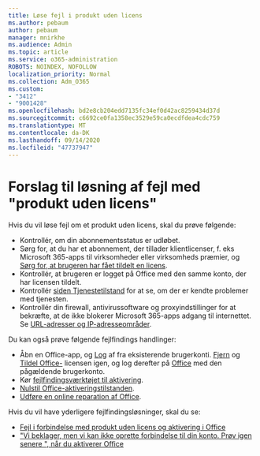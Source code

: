 ```yaml
---
title: Løse fejl i produkt uden licens
ms.author: pebaum
author: pebaum
manager: mnirkhe
ms.audience: Admin
ms.topic: article
ms.service: o365-administration
ROBOTS: NOINDEX, NOFOLLOW
localization_priority: Normal
ms.collection: Adm_O365
ms.custom:
- "3412"
- "9001428"
ms.openlocfilehash: bd2e8cb204edd7135fc34ef0d42ac8259434d37d
ms.sourcegitcommit: c6692ce0fa1358ec3529e59ca0ecdfdea4cdc759
ms.translationtype: MT
ms.contentlocale: da-DK
ms.lasthandoff: 09/14/2020
ms.locfileid: "47737947"
---
```

# <a name="suggestions-for-solving-unlicensed-product-errors"></a>Forslag til løsning af fejl med "produkt uden licens"

Hvis du vil løse fejl om et produkt uden licens, skal du prøve følgende:

- Kontrollér, om din abonnementsstatus er udløbet.
- Sørg for, at du har et abonnement, der tillader klientlicenser, f. eks Microsoft 365-apps til virksomheder eller virksomheds præmier, og [Sørg for, at brugeren har fået tildelt en licens](https://docs.microsoft.com/microsoft-365/admin/add-users/add-users). 
- Kontrollér, at brugeren er logget på Office med den samme konto, der har licensen tildelt.
- Kontrollér [siden Tjenestetilstand](https://docs.microsoft.com/office365/enterprise/view-service-health) for at se, om der er kendte problemer med tjenesten.
- Kontrollér din firewall, antivirussoftware og proxyindstillinger for at bekræfte, at de ikke blokerer Microsoft 365-apps adgang til internettet. Se [URL-adresser og IP-adresseområder](https://docs.microsoft.com/office365/enterprise/urls-and-ip-address-ranges).

Du kan også prøve følgende fejlfindings handlinger: 

- Åbn en Office-app, og [Log](https://support.office.com/article/5a20dc11-47e9-4b6f-945d-478cb6d92071) af fra eksisterende brugerkonti. [Fjern](https://docs.microsoft.com/microsoft-365/admin/manage/remove-licenses-from-users) og [Tildel Office-](https://docs.microsoft.com/microsoft-365/admin/manage/assign-licenses-to-users) licensen igen, og log derefter på [Office](https://support.office.com/article/628ea040-f265-49de-b986-be09c3ebf8a9) med den pågældende brugerkonto.
- Kør [fejlfindingsværktøjet til aktivering](https://aka.ms/SARA-OfficeActivation-Alchemy).
- [Nulstil Office-aktiveringstilstanden](https://docs.microsoft.com/office365/troubleshoot/activation/reset-office-365-proplus-activation-state). 
- [Udføre en online reparation af Office](https://support.office.com/Article/7821d4b6-7c1d-4205-aa0e-a6b40c5bb88b).

Hvis du vil have yderligere fejlfindingsløsninger, skal du se: 

- [Fejl i forbindelse med produkt uden licens og aktivering i Office](https://support.office.com/Article/0d23d3c0-c19c-4b2f-9845-5344fedc4380)
- ["Vi beklager, men vi kan ikke oprette forbindelse til din konto. Prøv igen senere ", når du aktiverer Office](https://docs.microsoft.com/office/troubleshoot/activation-installation/issue-when-activate-office-from-office-365)